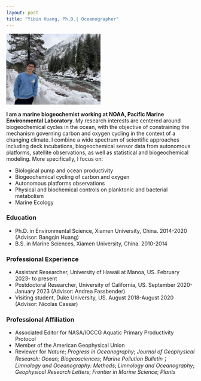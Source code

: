 ```yaml
---
layout: post
title: "Yibin Huang, Ph.D.| Oceanographer"
---
```


<!-- Profile picture -->
<img width="50%" height="auto" src="/assets/Yibin_photo.jpg">

**I am a marine biogeochemist working at NOAA, Pacific Marine Environmental Laboratory**. My research interests are centered around biogeochemical cycles in the ocean, with the objective of constraining the mechanism governing carbon and oxygen cycling in the context of a changing climate. I combine a wide spectrum of scientific approaches including deck incubations, biogeochemical sensor data from autonomous platforms, satellite observations, as well as statistical and biogeochemical modeling. More specifically, I focus on:

* Biological pump and ocean productivity
* Biogeochemical cycling of carbon and oxygen
* Autonomous platforms observations
* Physical and biochemical controls on planktonic and bacterial metabolism
* Marine Ecology

### Education

* Ph.D. in Environmental Science, Xiamen University, China. 2014-2020 (Advisor: Bangqin Huang)
* B.S.   in Marine Sciences, Xiamen University, China. 2010-2014


### Professional Experience

* Assistant Researcher, University of Hawaii at Manoa, US. February 2023- to present
* Postdoctoral Researcher, University of California, US. September 2020-January 2023 (Advisor: Andrea Fassbender)
* Visiting student, Duke University, US. August 2018-August 2020 (Advisor: Nicolas Cassar)


### Professional Affiliation
* Associated Editor for NASA/IOCCG Aquatic Primary Productivity Protocol 
* Member of the American Geophysical Union
* Reviewer for *Nature*; *Progress in Oceanography*; *Journal of Geophysical Research: Ocean; Biogeosciences*; 
  *Marine Pollution Bulletin*； *Limnology and Oceanography: Methods*; *Limnology and Oceanography*; 
  *Geophysical Research Letters*; *Frontier in Marine Science*; *Plants*
